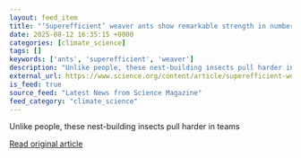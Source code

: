 ```yaml
---
layout: feed_item
title: "‘Superefficient’ weaver ants show remarkable strength in numbers"
date: 2025-08-12 16:35:15 +0000
categories: [climate_science]
tags: []
keywords: ['ants', 'superefficient', 'weaver']
description: "Unlike people, these nest-building insects pull harder in teams"
external_url: https://www.science.org/content/article/superefficient-weaver-ants-show-remarkable-strength-numbers
is_feed: true
source_feed: "Latest News from Science Magazine"
feed_category: "climate_science"
---
```


Unlike people, these nest-building insects pull harder in teams

[Read original article](https://www.science.org/content/article/superefficient-weaver-ants-show-remarkable-strength-numbers)
